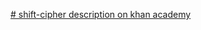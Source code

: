  <a href="https://www.khanacademy.org/computing/computer-science/cryptography/ciphers/a/shift-cipher"># shift-cipher description on khan academy</a>
